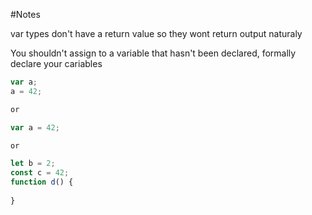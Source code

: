 #Notes

var types don't have a return value so they wont return output naturaly

You shouldn't assign to a variable that hasn't been declared, formally declare your cariables
```javascript
var a;
a = 42;

or

var a = 42;

or

let b = 2;
const c = 42;
function d() {
      
}
```
